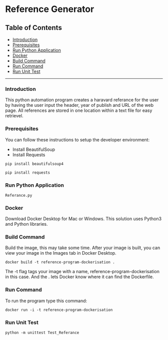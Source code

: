 # Reference Generator

<h2>Table of Contents</h2>

- [Introduction](#introduction)
- [Prerequisites](#prerequisites)
- [Run Python Application](#run-python-application)
- [Docker](#docker)
- [Build Command](#build-command)
- [Run Command](#run-command)
- [Run Unit Test](#run-unit-test)
<hr />

### Introduction
This python automation program creates a haravard referance for the user by having the user input the header, year of publish and URL of the web page. All references are stored in one location within a text file for easy retrievel.

### Prerequisites

You can follow these instructions to setup the developer environment:

- Install BeautifulSoup
- Install Requests

```
pip install beautifulsoup4
```

```
pip install requests
```

### Run Python Application
```
Referance.py
```

### Docker
Download Docker Desktop for Mac or Windows. This solution uses Python3 and Python libraries.<br/>

### Build Command

Build the image, this may take some time. After your image is built, you can view your image in the Images tab in Docker Desktop.
```
docker build -t reference-program-dockerisation .
```
The -t flag tags your image with a name, reference-program-dockerisation in this case. And the . lets Docker know where it can find the Dockerfile.

### Run Command

To run the program type this command:
```
docker run -i -t reference-program-dockerisation
```

### Run Unit Test
```
python -m unittest Test_Referance
```
